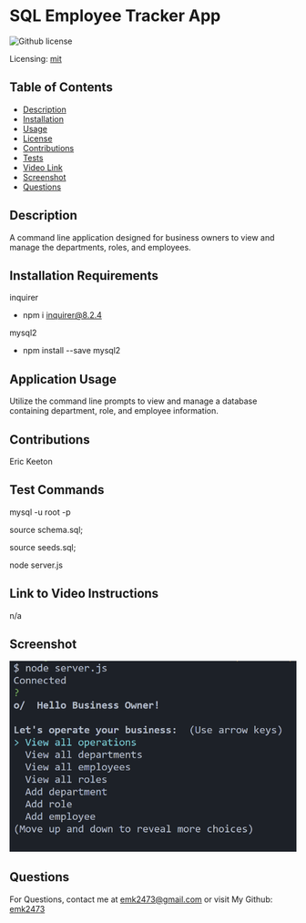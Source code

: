 # SQL Employee Tracker App

![Github license](https://img.shields.io/badge/mit-blue.svg)

Licensing: [mit](https://choosealicense.com/licenses/mit/)

## Table of Contents

- [Description](#description)
- [Installation](#installation-requirements)
- [Usage](#application-usage)
- [License](#licensing-information)
- [Contributions](#contributions)
- [Tests](#tests-commands)
- [Video Link](#link-to-video-instructions)
- [Screenshot](#screenshot)
- [Questions](#questions)

## Description

A command line application designed for business owners to view and manage the departments, roles, and employees.

## Installation Requirements

inquirer
 - npm i inquirer@8.2.4

mysql2
 - npm install --save mysql2

## Application Usage

Utilize the command line prompts to view and manage a database containing department, role, and employee information.

## Contributions

Eric Keeton

## Test Commands
mysql -u root -p

source schema.sql;

source seeds.sql;

node server.js

## Link to Video Instructions

n/a

## Screenshot

![screenshot of application](./assets/screenshot.png)

## Questions

For Questions, contact me at emk2473@gmail.com or visit My Github: [emk2473](https://github.com/emk2473)

